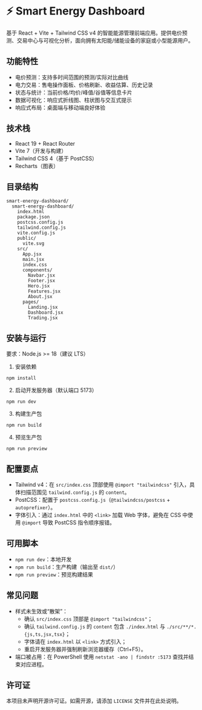 # ⚡ Smart Energy Dashboard

基于 React + Vite + Tailwind CSS v4 的智能能源管理前端应用。提供电价预测、交易中心与可视化分析，面向拥有太阳能/储能设备的家庭或小型能源用户。

## 功能特性
- 电价预测：支持多时间范围的预测/实际对比曲线
- 电力交易：售电操作面板、价格刷新、收益估算、历史记录
- 状态与统计：当前价格/均价/峰值/谷值等信息卡片
- 数据可视化：响应式折线图、柱状图与交互式提示
- 响应式布局：桌面端与移动端良好体验

## 技术栈
- React 19 + React Router
- Vite 7（开发与构建）
- Tailwind CSS 4（基于 PostCSS）
- Recharts（图表）

## 目录结构
```
smart-energy-dashboard/
  smart-energy-dashboard/
    index.html
    package.json
    postcss.config.js
    tailwind.config.js
    vite.config.js
    public/
      vite.svg
    src/
      App.jsx
      main.jsx
      index.css
      components/
        Navbar.jsx
        Footer.jsx
        Hero.jsx
        Features.jsx
        About.jsx
      pages/
        Landing.jsx
        Dashboard.jsx
        Trading.jsx
```

## 安装与运行
要求：Node.js >= 18（建议 LTS）

1. 安装依赖
```
npm install
```

2. 启动开发服务器（默认端口 5173）
```
npm run dev
```

3. 构建生产包
```
npm run build
```

4. 预览生产包
```
npm run preview
```

## 配置要点
- Tailwind v4：在 `src/index.css` 顶部使用 `@import "tailwindcss"` 引入，具体扫描范围见 `tailwind.config.js` 的 `content`。
- PostCSS：配置于 `postcss.config.js`（`@tailwindcss/postcss` + `autoprefixer`）。
- 字体引入：通过 `index.html` 中的 `<link>` 加载 Web 字体，避免在 CSS 中使用 `@import` 导致 PostCSS 指令顺序报错。

## 可用脚本
- `npm run dev`：本地开发
- `npm run build`：生产构建（输出至 `dist/`）
- `npm run preview`：预览构建结果

## 常见问题
- 样式未生效或“散架”：
  - 确认 `src/index.css` 顶部是 `@import "tailwindcss"`；
  - 确认 `tailwind.config.js` 的 `content` 包含 `./index.html` 与 `./src/**/*.{js,ts,jsx,tsx}`；
  - 字体请在 `index.html` 以 `<link>` 方式引入；
  - 重启开发服务器并强制刷新浏览器缓存（Ctrl+F5）。
- 端口被占用：在 PowerShell 使用 `netstat -ano | findstr :5173` 查找并结束对应进程。

## 许可证
本项目未声明开源许可证。如需开源，请添加 `LICENSE` 文件并在此处说明。